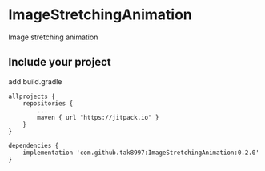 # ImageStretchingAnimation
Image stretching animation

## Include your project
add build.gradle
```
allprojects {
	repositories {
		...
		maven { url "https://jitpack.io" }
	}
}
```
```
dependencies {
	implementation 'com.github.tak8997:ImageStretchingAnimation:0.2.0'
}
```
